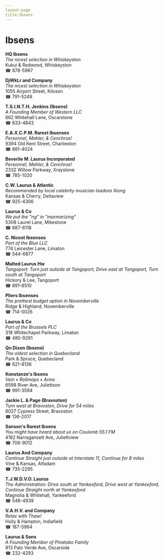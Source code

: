 ```yaml
---
layout:page
title:Ibsens
---
```

# Ibsens

**HQ Ibsens**  
_The nicest selection in Whiskeyston_  
Kukui & Redwood, Whiskeyston  
☎ 878-5987



**DjWkLr and Company**  
_The nicest selection in Whiskeyston_  
1055 Airport Street, Kiloson  
☎ 791-5249



**T.S.I.N.T.H. Jenkins (Ibsens)**  
_A Founding Member of Western LLC_  
662 Whitehall Lane, Oscarstone  
☎ 633-4843



**E.A.X.C.P.M. Rarest Ibsenses**  
_Personnel, Mahler, & Cenchrus!_  
9394 Old Kent Street, Charlieston  
☎ 881-4024



**Beverlie M. Laurus Incorporated**  
_Personnel, Mahler, & Cenchrus!_  
2332 Willow Parkway, Xraystone  
☎ 785-1020



**C.W. Laurus & Atlantic**  
_Recommended by local celebrity musician Isadora Xiong_  
Kansas & Cherry, Deltaview  
☎ 925-4306



**Laurus & Co**  
_We put the "ng" in "marmarizing"_  
5308 Laurel Lane, Mikestone  
☎ 687-6118



**C. Nicest Ibsenses**  
_Part of the Blue LLC_  
774 Leicester Lane, Limaton  
☎ 544-6877



**Malted Laurus Hw**  
_Tangoport: Turn just outside at Tangoport, Drive east at Tangoport, Turn south at Tangoport_  
Hickory & Lee, Tangoport  
☎ 891-8510



**Pliers Ibsenses**  
_The prettiest budget option in Novemberville_  
Ridge & Highland, Novemberville  
☎ 714-0026



**Laurus & Co**  
_Part of the Brussels PLC_  
318 Whitechapel Parkway, Limaton  
☎ 485-9291



**Qn Dixon (Ibsens)**  
_The oldest selection in Quebecland_  
Park & Spruce, Quebecland  
☎ 621-8136



**Konstanze's Ibsens**  
_Vein • Rollmops • Arms_  
6598 River Ave, Juliettson  
☎ 991-3594



**Jackie L. & Page (Bravoston)**  
_Turn west at Bravoston, Drive for 54 miles_  
8027 Cypress Street, Bravoston  
☎ 136-2017



**Sanson's Rarest Ibsens**  
_You might have heard about us on Coulomb 55.1 FM_  
4182 Narragansett Ave, Juliettview  
☎ 706-9012



**Laurus And Company**  
_Continue Straight just outside at Interstate 11, Continue for 8 miles_  
Vine & Kansas, Alfadam  
☎ 735-2295



**T.J.W.D.V.O. Laurus**  
_The Administration: Drive south at Yankeeford, Drive west at Yankeeford, Continue Straight north at Yankeeford_  
Magnolia & Whitehall, Yankeeford  
☎ 548-4939



**V.A.H.V. and Company**  
_Relax with Thaw!_  
Holly & Hampton, Indiafield  
☎ 187-5964



**Laurus & Sons**  
_A Founding Member of Pinatubo Family_  
913 Palo Verde Ave, Oscarside  
☎ 232-4293



